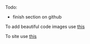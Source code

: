 Todo:
  - finish section on github

To add beautiful code images use [this](https://carbon.now.sh/?bg=rgba(174,195,171,0)&t=seti&l=application/json&ds=false&wc=true&wa=true&pv=2px&ph=1px&ln=true)

To site use [this](http://www.easybib.com/cite/)
